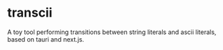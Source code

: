 # transcii
A toy tool performing transitions between string literals and ascii literals, based on tauri and next.js.
